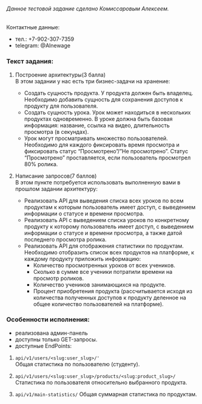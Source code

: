 ###### Данное тестовой задание сделано Комиссаровым Алексеем.
Контактные данные:
* тел.: +7-902-307-7359
* telegram: @Alnewage

### Текст задания:
1. Построение архитектуры(3 балла)  
В этом задании у нас есть три бизнес-задачи на хранение:
   * Создать сущность продукта. У продукта должен быть владелец. Необходимо добавить сущность для сохранения доступов к продукту для пользователя.
   * Создать сущность урока. Урок может находиться в нескольких продуктах одновременно. В уроке должна быть базовая информация: название, ссылка на видео, длительность просмотра (в секундах).
   * Урок могут просматривать множество пользователей. Необходимо для каждого фиксировать время просмотра и фиксировать статус “Просмотрено”/”Не просмотрено”. Статус “Просмотрено” проставляется, если пользователь просмотрел 80% ролика.

2. Написание запросов(7 баллов)  
В этом пункте потребуется использовать выполненную вами в прошлом задании архитектуру:  
   * Реализовать API для выведения списка всех уроков по всем продуктам к которым пользователь имеет доступ, с выведением информации о статусе и времени просмотра.
   * Реализовать API с выведением списка уроков по конкретному продукту к которому пользователь имеет доступ, с выведением информации о статусе и времени просмотра, а также датой последнего просмотра ролика.
   * Реализовать API для отображения статистики по продуктам. Необходимо отобразить список всех продуктов на платформе, к каждому продукту приложить информацию:
     - Количество просмотренных уроков от всех учеников.
     - Сколько в сумме все ученики потратили времени на просмотр роликов.
     - Количество учеников занимающихся на продукте.
     - Процент приобретения продукта (рассчитывается исходя из количества полученных доступов к продукту деленное на общее количество пользователей на платформе).

### Особенности исполнения:
* реализована админ-панель
* доступны только GET-запросы.
* доступные EndPoints:  

1. `api/v1/users/<slug:user_slug>/'`  
   Общая статистика по пользователю (студенту).

2. `api/v1/users/<slug:user_slug>/products/<slug:product_slug>/`  
   Статистика по пользователя относительно выбранного продукта.

3. `api/v1/main-statistics/`
   Общая суммарная статистика по продуктам.